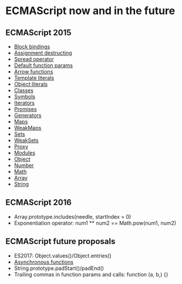# ECMAScript now and in the future


## ECMAScript 2015
* [Block bindings](./slides/01-block-bindings.md)
* [Assignment destructing](./slides/02-assignment-destructing.md)
* [Spread operator](./slides/03-spread-operator.md)
* [Default function params](./slides/04-default-function-params.md)
* [Arrow functions](./slides/05-arrow-functions.md)
* [Template literals](./slides/06-template-literals.md)
* [Object literals](./slides/07-object-literals.md)
* [Classes](./slides/09-classes.md)
* [Symbols](./slides/10-Symbol.md)
* [Iterators](./slides/11-Iterators.md)
* [Promises](./slides/12-Promises.md)
* [Generators](./slides/13-Generators.md)
* [Maps](./slides/14-Maps.md)
* [WeakMaps](./slides/15-WeakMaps.md)
* [Sets](./slides/16-Set.md)
* [WeakSets](./slides/17-WeakSet.md)
* [Proxy](./slides/18-Proxy.md)
* [Modules](./slides/19-modules.md)
* [Object](./slides/08-Object.md)
* [Number](./slides/20-Number.md)
* [Math](./slides/21-Math.md)
* [Array](./slides/22-Array.md)
* [String](./slides/23-String.md)


## ECMAScript 2016
* Array.prototype.includes(needle, startIndex = 0)
* Exponentiation operator: num1 ** num2 == Math.pow(num1, num2)


## ECMAScript future proposals
* ES2017: Object.values()/Object.entries()
* [Asynchronous functions](./slides/24-Async-functions.md)
* String.prototype.padStart()/padEnd()
* Trailing commas in function params and calls: function (a, b,) {}